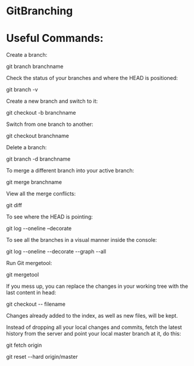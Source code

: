 # GitBranching

# Useful Commands:

Create a branch:

git branch branchname

Check the status of your branches and where the HEAD is positioned:

git branch -v

Create a new branch and switch to it:

git checkout -b branchname
  
Switch from one branch to another:

git checkout branchname
  
Delete a branch:

git branch -d branchname
  
To merge a different branch into your active branch:

git merge branchname
    
View all the merge conflicts:

git diff

To see where the HEAD is pointing:

git log --oneline –decorate

To see all the branches in a visual manner inside the console:

git log --oneline --decorate --graph --all

Run Git mergetool:

git mergetool


If you mess up, you can replace the changes in your working tree with the last content in head:

git checkout -- filename

Changes already added to the index, as well as new files, will be kept.


Instead of dropping all your local changes and commits, fetch the latest history from the server and point your local master branch at it, do this:

git fetch origin

git reset --hard origin/master
